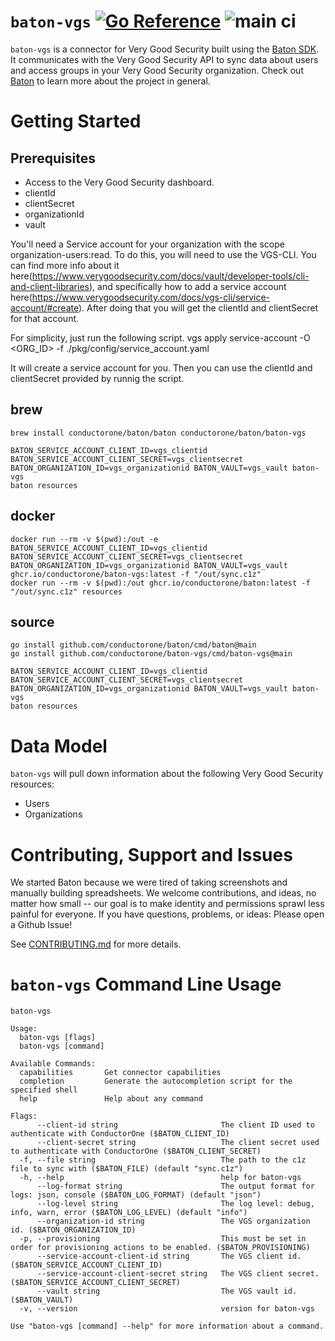 # `baton-vgs` [![Go Reference](https://pkg.go.dev/badge/github.com/conductorone/baton-vgs.svg)](https://pkg.go.dev/github.com/conductorone/baton-vgs) ![main ci](https://github.com/conductorone/baton-vgs/actions/workflows/main.yaml/badge.svg)

`baton-vgs` is a connector for Very Good Security built using the [Baton SDK](https://github.com/conductorone/baton-sdk). It communicates with the Very Good Security API to sync data about users and access groups in your Very Good Security organization.
Check out [Baton](https://github.com/conductorone/baton) to learn more about the project in general.

# Getting Started

## Prerequisites

- Access to the Very Good Security dashboard.
- clientId
- clientSecret 
- organizationId
- vault

You'll need a Service account for your organization with the scope organization-users:read. To do this, you will need to use the VGS-CLI. You can find more info about it here(https://www.verygoodsecurity.com/docs/vault/developer-tools/cli-and-client-libraries), and specifically how to add a service account here(https://www.verygoodsecurity.com/docs/vgs-cli/service-account/#create). After doing that you will get the clientId and clientSecret for that account.

For simplicity, just run the following script. 
vgs apply service-account -O <ORG_ID> -f ./pkg/config/service_account.yaml

It will create a service account for you. Then you can use the clientId and clientSecret provided by runnig the script.  

## brew

```
brew install conductorone/baton/baton conductorone/baton/baton-vgs

BATON_SERVICE_ACCOUNT_CLIENT_ID=vgs_clientid BATON_SERVICE_ACCOUNT_CLIENT_SECRET=vgs_clientsecret BATON_ORGANIZATION_ID=vgs_organizationid BATON_VAULT=vgs_vault baton-vgs
baton resources
```

## docker

```
docker run --rm -v $(pwd):/out -e BATON_SERVICE_ACCOUNT_CLIENT_ID=vgs_clientid BATON_SERVICE_ACCOUNT_CLIENT_SECRET=vgs_clientsecret BATON_ORGANIZATION_ID=vgs_organizationid BATON_VAULT=vgs_vault ghcr.io/conductorone/baton-vgs:latest -f "/out/sync.c1z"
docker run --rm -v $(pwd):/out ghcr.io/conductorone/baton:latest -f "/out/sync.c1z" resources
```

## source

```
go install github.com/conductorone/baton/cmd/baton@main
go install github.com/conductorone/baton-vgs/cmd/baton-vgs@main

BATON_SERVICE_ACCOUNT_CLIENT_ID=vgs_clientid BATON_SERVICE_ACCOUNT_CLIENT_SECRET=vgs_clientsecret BATON_ORGANIZATION_ID=vgs_organizationid BATON_VAULT=vgs_vault baton-vgs
baton resources
```

# Data Model

`baton-vgs` will pull down information about the following Very Good Security resources:

- Users
- Organizations

# Contributing, Support and Issues

We started Baton because we were tired of taking screenshots and manually building spreadsheets. We welcome contributions, and ideas, no matter how small -- our goal is to make identity and permissions sprawl less painful for everyone. If you have questions, problems, or ideas: Please open a Github Issue!

See [CONTRIBUTING.md](https://github.com/ConductorOne/baton/blob/main/CONTRIBUTING.md) for more details.

# `baton-vgs` Command Line Usage

```
baton-vgs

Usage:
  baton-vgs [flags]
  baton-vgs [command]

Available Commands:
  capabilities       Get connector capabilities
  completion         Generate the autocompletion script for the specified shell
  help               Help about any command

Flags:
      --client-id string                       The client ID used to authenticate with ConductorOne ($BATON_CLIENT_ID)
      --client-secret string                   The client secret used to authenticate with ConductorOne ($BATON_CLIENT_SECRET)
  -f, --file string                            The path to the c1z file to sync with ($BATON_FILE) (default "sync.c1z")
  -h, --help                                   help for baton-vgs
      --log-format string                      The output format for logs: json, console ($BATON_LOG_FORMAT) (default "json")
      --log-level string                       The log level: debug, info, warn, error ($BATON_LOG_LEVEL) (default "info")
      --organization-id string                 The VGS organization id. ($BATON_ORGANIZATION_ID)
  -p, --provisioning                           This must be set in order for provisioning actions to be enabled. ($BATON_PROVISIONING)
      --service-account-client-id string       The VGS client id. ($BATON_SERVICE_ACCOUNT_CLIENT_ID)
      --service-account-client-secret string   The VGS client secret. ($BATON_SERVICE_ACCOUNT_CLIENT_SECRET)
      --vault string                           The VGS vault id. ($BATON_VAULT)
  -v, --version                                version for baton-vgs

Use "baton-vgs [command] --help" for more information about a command.
```
